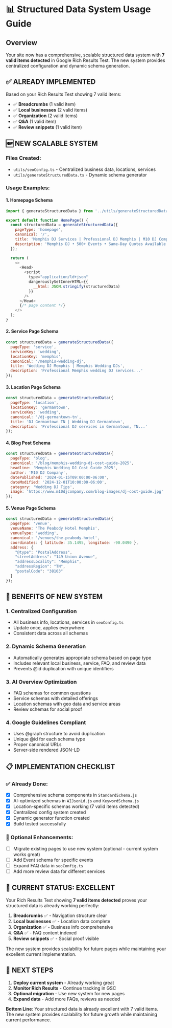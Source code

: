 # 📊 Structured Data System Usage Guide

## Overview
Your site now has a comprehensive, scalable structured data system with **7 valid items detected** in Google Rich Results Test. The new system provides centralized configuration and dynamic schema generation.

## ✅ **ALREADY IMPLEMENTED**
Based on your Rich Results Test showing 7 valid items:
- ✅ **Breadcrumbs** (1 valid item)
- ✅ **Local businesses** (2 valid items) 
- ✅ **Organization** (2 valid items)
- ✅ **Q&A** (1 valid item)
- ✅ **Review snippets** (1 valid item)

## 🆕 **NEW SCALABLE SYSTEM**

### Files Created:
- `utils/seoConfig.ts` - Centralized business data, locations, services
- `utils/generateStructuredData.ts` - Dynamic schema generator

### Usage Examples:

#### 1. Homepage Schema
```javascript
import { generateStructuredData } from '../utils/generateStructuredData';

export default function HomePage() {
  const structuredData = generateStructuredData({
    pageType: 'homepage',
    canonical: '/',
    title: 'Memphis DJ Services | Professional DJ Memphis | M10 DJ Company',
    description: 'Memphis DJ • 500+ Events • Same-Day Quotes Available!'
  });

  return (
    <>
      <Head>
        <script
          type="application/ld+json"
          dangerouslySetInnerHTML={{
            __html: JSON.stringify(structuredData)
          }}
        />
      </Head>
      {/* page content */}
    </>
  );
}
```

#### 2. Service Page Schema
```javascript
const structuredData = generateStructuredData({
  pageType: 'service',
  serviceKey: 'wedding',
  locationKey: 'memphis',
  canonical: '/memphis-wedding-dj',
  title: 'Wedding DJ Memphis | Memphis Wedding DJs',
  description: 'Professional Memphis wedding DJ services...'
});
```

#### 3. Location Page Schema
```javascript
const structuredData = generateStructuredData({
  pageType: 'location',
  locationKey: 'germantown',
  serviceKey: 'wedding',
  canonical: '/dj-germantown-tn',
  title: 'DJ Germantown TN | Wedding DJ Germantown',
  description: 'Professional DJ services in Germantown, TN...'
});
```

#### 4. Blog Post Schema
```javascript
const structuredData = generateStructuredData({
  pageType: 'blog',
  canonical: '/blog/memphis-wedding-dj-cost-guide-2025',
  headline: 'Memphis Wedding DJ Cost Guide 2025',
  author: 'M10 DJ Company',
  datePublished: '2024-01-15T09:00:00-06:00',
  dateModified: '2024-12-01T10:00:00-06:00',
  category: 'Wedding DJ Tips',
  image: 'https://www.m10djcompany.com/blog-images/dj-cost-guide.jpg'
});
```

#### 5. Venue Page Schema
```javascript
const structuredData = generateStructuredData({
  pageType: 'venue',
  venueName: 'The Peabody Hotel Memphis',
  venueType: 'wedding',
  canonical: '/venues/the-peabody-hotel',
  coordinates: { latitude: 35.1495, longitude: -90.0490 },
  address: {
    "@type": "PostalAddress",
    "streetAddress": "149 Union Avenue",
    "addressLocality": "Memphis",
    "addressRegion": "TN",
    "postalCode": "38103"
  }
});
```

## 🎯 **BENEFITS OF NEW SYSTEM**

### 1. **Centralized Configuration**
- All business info, locations, services in `seoConfig.ts`
- Update once, applies everywhere
- Consistent data across all schemas

### 2. **Dynamic Schema Generation**
- Automatically generates appropriate schema based on page type
- Includes relevant local business, service, FAQ, and review data
- Prevents @id duplication with unique identifiers

### 3. **AI Overview Optimization**
- FAQ schemas for common questions
- Service schemas with detailed offerings
- Location schemas with geo data and service areas
- Review schemas for social proof

### 4. **Google Guidelines Compliant**
- Uses @graph structure to avoid duplication
- Unique @id for each schema type
- Proper canonical URLs
- Server-side rendered JSON-LD

## 📋 **IMPLEMENTATION CHECKLIST**

### ✅ **Already Done:**
- [x] Comprehensive schema components in `StandardSchema.js`
- [x] AI-optimized schemas in `AIJsonLd.js` and `KeywordSchema.js`
- [x] Location-specific schemas working (7 valid items detected)
- [x] Centralized config system created
- [x] Dynamic generator function created
- [x] Build tested successfully

### 🔄 **Optional Enhancements:**
- [ ] Migrate existing pages to use new system (optional - current system works great)
- [ ] Add Event schema for specific events
- [ ] Expand FAQ data in `seoConfig.ts`
- [ ] Add more review data for different services

## 🚀 **CURRENT STATUS: EXCELLENT**

Your Rich Results Test showing **7 valid items detected** proves your structured data is already working perfectly:

1. **Breadcrumbs** ✅ - Navigation structure clear
2. **Local businesses** ✅ - Location data complete  
3. **Organization** ✅ - Business info comprehensive
4. **Q&A** ✅ - FAQ content indexed
5. **Review snippets** ✅ - Social proof visible

The new system provides scalability for future pages while maintaining your excellent current implementation.

## 🎯 **NEXT STEPS**
1. **Deploy current system** - Already working great
2. **Monitor Rich Results** - Continue tracking in GSC
3. **Optional migration** - Use new system for new pages
4. **Expand data** - Add more FAQs, reviews as needed

**Bottom Line**: Your structured data is already excellent with 7 valid items. The new system provides scalability for future growth while maintaining current performance.
